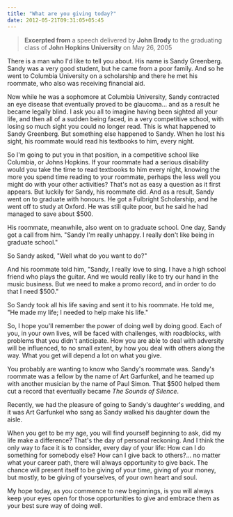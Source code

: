 ```yaml
---
title: "What are you giving today?"
date: 2012-05-21T09:31:05+05:45
---
```


> **Excerpted from** a speech delivered by **John Brody** to the graduating class of **John Hopkins University** on May 26, 2005

There is a man who I'd like to tell you about. His name is Sandy Greenberg. Sandy was a very good student, but he came from a poor family. And so he went to Columbia University on a scholarship and there he met his roommate, who also was receiving financial aid.

Now while he was a sophomore at Columbia University, Sandy contracted an eye disease that eventually proved to be glaucoma… and as a result he became legally blind. I ask you all to imagine having been sighted all your life, and then all of a sudden being faced, in a very competitive school, with losing so much sight you could no longer read. This is what happened to Sandy Greenberg. But something else happened to Sandy. When he lost his sight, his roommate would read his textbooks to him, every night.

So I'm going to put you in that position, in a competitive school like Columbia, or Johns Hopkins. If your roommate had a serious disability would you take the time to read textbooks to him every night, knowing the more you spend time reading to your roommate, perhaps the less well you might do with your other activities? That's not as easy a question as it first appears. But luckily for Sandy, his roommate did. And as a result, Sandy went on to graduate with honours. He got a Fulbright Scholarship, and he went off to study at Oxford. He was still quite poor, but he said he had managed to save about \$500.

His roommate, meanwhile, also went on to graduate school. One day, Sandy got a call from him. "Sandy I'm really unhappy. I really don't like being in graduate school."

So Sandy asked, "Well what do you want to do?"

And his roommate told him, "Sandy, I really love to sing. I have a high school friend who plays the guitar. And we would really like to try our hand in the music business. But we need to make a promo record, and in order to do that I need \$500."

So Sandy took all his life saving and sent it to his roommate. He told me, "He made my life; I needed to help make his life."

So, I hope you'll remember the power of doing well by doing good. Each of you, in your own lives, will be faced with challenges, with roadblocks, with problems that you didn't anticipate. How you are able to deal with adversity will be influenced, to no small extent, by how you deal with others along the way. What you get will depend a lot on what you give.

You probably are wanting to know who Sandy's roommate was. Sandy's roommate was a fellow by the name of Art Garfunkel, and he teamed up with another musician by the name of Paul Simon. That \$500 helped them cut a record that eventually became _The Sounds of Silence_.

Recently, we had the pleasure of going to Sandy's daughter's wedding, and it was Art Garfunkel who sang as Sandy walked his daughter down the aisle.

When you get to be my age, you will find yourself beginning to ask, did my life make a difference? That's the day of personal reckoning. And I think the only way to face it is to consider, every day of your life: How can I do something for somebody else? How can I give back to others?... no matter what your career path, there will always opportunity to give back. The chance will present itself to be giving of your time, giving of your money, but mostly, to be giving of yourselves, of your own heart and soul.

My hope today, as you commence to new beginnings, is you will always keep your eyes open for those opportunities to give and embrace them as your best sure way of doing well.
